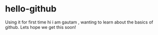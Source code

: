 # hello-github
Using it for first time
hi i am gautam , wanting to learn about the basics of github. Lets hope we get this soon!
